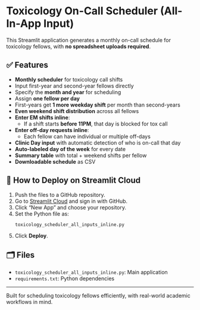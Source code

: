 # Toxicology On-Call Scheduler (All-In-App Input)

This Streamlit application generates a monthly on-call schedule for toxicology fellows, with **no spreadsheet uploads required**.

## ✅ Features

- **Monthly scheduler** for toxicology call shifts
- Input first-year and second-year fellows directly
- Specify the **month and year** for scheduling
- Assign **one fellow per day**
- First-years get **1 more weekday shift** per month than second-years
- **Even weekend shift distribution** across all fellows
- **Enter EM shifts inline**:
  - If a shift starts **before 11PM**, that day is blocked for tox call
- **Enter off-day requests inline**:
  - Each fellow can have individual or multiple off-days
- **Clinic Day input** with automatic detection of who is on-call that day
- **Auto-labeled day of the week** for every date
- **Summary table** with total + weekend shifts per fellow
- **Downloadable schedule** as CSV

## 🚀 How to Deploy on Streamlit Cloud

1. Push the files to a GitHub repository.
2. Go to [Streamlit Cloud](https://streamlit.io/cloud) and sign in with GitHub.
3. Click “New App” and choose your repository.
4. Set the Python file as:
   ```
   toxicology_scheduler_all_inputs_inline.py
   ```
5. Click **Deploy**.

## 🗂 Files

- `toxicology_scheduler_all_inputs_inline.py`: Main application
- `requirements.txt`: Python dependencies

---

Built for scheduling toxicology fellows efficiently, with real-world academic workflows in mind.
